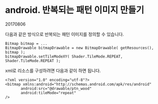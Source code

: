 # android. 반복되는 패턴 이미지 만들기

20170806



다음과 같은 방식으로 반복되는 패턴 이미지를 정의할 수 있습니다.

```
Bitmap bitmap = ...
BitmapDrawable bitmapDrawable = new BitmapDrawable( getResources(), bitmap );
bitmapDrawable.setTileModeXY( Shader.TileMode.REPEAT, Shader.TileMode.REPEAT );
```



xml로 리소스를 구성하려면 다음과 같이 하면 됩니다.

```
<?xml version="1.0" encoding="utf-8"?>
<bitmap xmlns:android="http://schemas.android.com/apk/res/android" 
       android:src="@drawable/ptn_wood" 
       android:tileMode="repeat" 
/>
```



